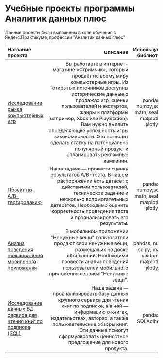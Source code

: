 # Учебные проекты программы Аналитик данных плюс

Данные проекты были выполнены в ходе обучения в Яндекс.Практикуме, профессии "Аналитик данных плюс" 

| Название проекта      | Описание               | Используемые библиотеки     |
| :-------------------- | ---------------------: |:---------------------------:|
| [Исследование рынка компьютерных игр](https://github.com/ManaenkovaOlga/yandex_practicum/tree/master/games)|  Вы работаете в интернет-магазине «Стримчик», который продаёт по всему миру компьютерные игры. Из открытых источников доступны исторические данные о продажах игр, оценки пользователей и экспертов, жанры и платформы (например, Xbox или PlayStation). Вам нужно выявить определяющие успешность игры закономерности. Это позволит сделать ставку на потенциально популярный продукт и спланировать рекламные кампании. |  pandas, numpy,scipy, math, seaborn, matplotlib, plotly|
| [Проект по А/B-тестированию](https://github.com/ManaenkovaOlga/yandex_practicum/tree/master/ab_test) | Наша задача — провести оценку результатов A/B-теста. В нашем распоряжении есть датасет с действиями пользователей, техническое задание и несколько вспомогательных датасетов. Необходимо оценить корректность проведения теста и проанализировать его результаты.​ |  pandas, numpy,scipy, math, seaborn, matplotlib, plotly|
| [Анализ поведения пользователей мобильного приложения](https://github.com/ManaenkovaOlga/yandex_practicum/tree/master/mobile_app) | В мобильном приложении "Ненужные вещи" пользователи продают свои ненужные вещи, размещая их на доске объявлений. Необходимо провести анализ поведения пользователей мобильного приложения сервиса "Ненужные вещи". | pandas, numpy, scipy, math, seaborn, matplotlib, plotly|
| [Исследование данных БД сервиса для чтения книг по подписке (SQL)](https://github.com/ManaenkovaOlga/yandex_practicum/tree/master/sql) |  Наша задача — проанализировать базу данных крупного сервиса для чтения книг по подписке, а в ней — информацию о книгах, издательствах, авторах, а также пользовательские обзоры книг. Эти данные помогут сформулировать ценностное предложение для нового продукта. | pandas, SQLAclhemy|
 
